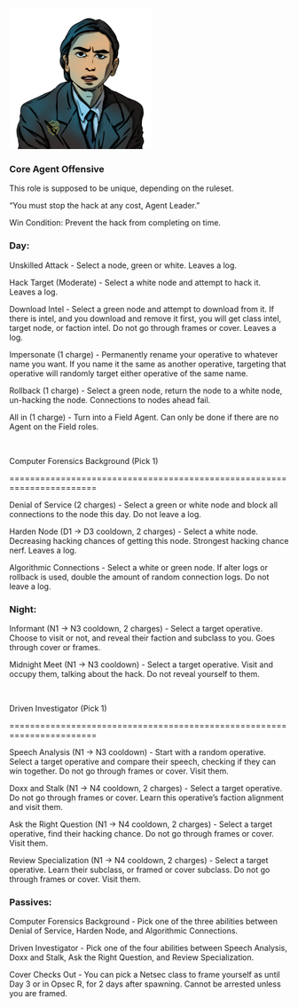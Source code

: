 ![agentleader.png](Images/agentleader.png)

### **Core Agent Offensive**

This role is supposed to be unique, depending on the ruleset.

“You must stop the hack at any cost, Agent Leader.”

Win Condition: Prevent the hack from completing on time.

### **Day:**

Unskilled Attack - Select a node, green or white. Leaves a log.

Hack Target (Moderate) - Select a white node and attempt to hack it. Leaves a log.

Download Intel - Select a green node and attempt to download from it. If there is intel, and you download and remove it first, you will get class intel, target node, or faction intel. Do not go through frames or cover. Leaves a log.

Impersonate (1 charge) - Permanently rename your operative to whatever name you want. If you name it the same as another operative, targeting that operative will randomly target either operative of the same name.

Rollback (1 charge) - Select a green node, return the node to a white node, un-hacking the node. Connections to nodes ahead fail.

All in (1 charge) - Turn into a Field Agent. Can only be done if there are no Agent on the Field roles.

<br>

Computer Forensics Background (Pick 1)

=======================================================================

Denial of Service (2 charges) - Select a green or white node and block all connections to the node this day. Do not leave a log.

Harden Node (D1 -> D3 cooldown, 2 charges) - Select a white node. Decreasing hacking chances of getting this node. Strongest hacking chance nerf. Leaves a log.

Algorithmic Connections - Select a white or green node. If alter logs or rollback is used, double the amount of random connection logs. Do not leave a log.

### **Night:**

Informant (N1 -> N3 cooldown, 2 charges) - Select a target operative. Choose to visit or not, and reveal their faction and subclass to you. Goes through cover or frames.

Midnight Meet (N1 -> N3 cooldown) - Select a target operative. Visit and occupy them, talking about the hack. Do not reveal yourself to them.

<br>

Driven Investigator (Pick 1)

=======================================================================

Speech Analysis (N1 -> N3 cooldown) - Start with a random operative. Select a target operative and compare their speech, checking if they can win together. Do not go through frames or cover. Visit them.

Doxx and Stalk (N1 -> N4 cooldown, 2 charges) - Select a target operative. Do not go through frames or cover. Learn this operative’s faction alignment and visit them.

Ask the Right Question (N1 -> N4 cooldown, 2 charges) - Select a target operative, find their hacking chance. Do not go through frames or cover. Visit them.

Review Specialization (N1 -> N4 cooldown, 2 charges) - Select a target operative. Learn their subclass, or framed or cover subclass. Do not go through frames or cover. Visit them.

### **Passives:**

Computer Forensics Background - Pick one of the three abilities between Denial of Service, Harden Node, and Algorithmic Connections.

Driven Investigator - Pick one of the four abilities between Speech Analysis, Doxx and Stalk, Ask the Right Question, and Review Specialization.

Cover Checks Out - You can pick a Netsec class to frame yourself as until Day 3 or in Opsec R, for 2 days after spawning. Cannot be arrested unless you are framed.